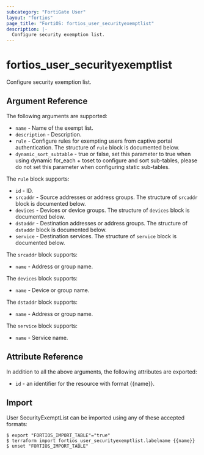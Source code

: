 ```yaml
---
subcategory: "FortiGate User"
layout: "fortios"
page_title: "FortiOS: fortios_user_securityexemptlist"
description: |-
  Configure security exemption list.
---
```


# fortios_user_securityexemptlist
Configure security exemption list.

## Argument Reference

The following arguments are supported:

* `name` - Name of the exempt list.
* `description` - Description.
* `rule` - Configure rules for exempting users from captive portal authentication. The structure of `rule` block is documented below.
* `dynamic_sort_subtable` - true or false, set this parameter to true when using dynamic for_each + toset to configure and sort sub-tables, please do not set this parameter when configuring static sub-tables.

The `rule` block supports:

* `id` - ID.
* `srcaddr` - Source addresses or address groups. The structure of `srcaddr` block is documented below.
* `devices` - Devices or device groups. The structure of `devices` block is documented below.
* `dstaddr` - Destination addresses or address groups. The structure of `dstaddr` block is documented below.
* `service` - Destination services. The structure of `service` block is documented below.

The `srcaddr` block supports:

* `name` - Address or group name.

The `devices` block supports:

* `name` - Device or group name.

The `dstaddr` block supports:

* `name` - Address or group name.

The `service` block supports:

* `name` - Service name.


## Attribute Reference

In addition to all the above arguments, the following attributes are exported:
* `id` - an identifier for the resource with format {{name}}.

## Import

User SecurityExemptList can be imported using any of these accepted formats:
```
$ export "FORTIOS_IMPORT_TABLE"="true"
$ terraform import fortios_user_securityexemptlist.labelname {{name}}
$ unset "FORTIOS_IMPORT_TABLE"
```
